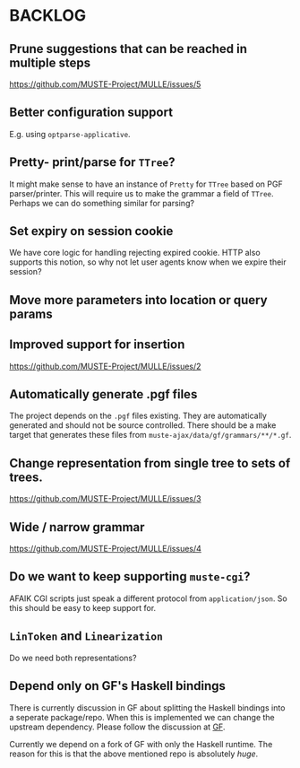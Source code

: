 BACKLOG
=======

Prune suggestions that can be reached in multiple steps
---

https://github.com/MUSTE-Project/MULLE/issues/5

Better configuration support
---

E.g. using `optparse-applicative`.

Pretty- print/parse for `TTree`?
---

It might make sense to have an instance of `Pretty` for `TTree` based
on PGF parser/printer.  This will require us to make the grammar a
field of `TTree`.  Perhaps we can do something similar for parsing?

Set expiry on session cookie
---

We have core logic for handling rejecting expired cookie.  HTTP also
supports this notion, so why not let user agents know when we expire
their session?

Move more parameters into location or query params
---

Improved support for insertion
----

https://github.com/MUSTE-Project/MULLE/issues/2

Automatically generate .pgf files
---

The project depends on the `.pgf` files existing.  They are
automatically generated and should not be source controlled.  There
should be a make target that generates these files from
`muste-ajax/data/gf/grammars/**/*.gf`.

Change representation from single tree to sets of trees.
---

https://github.com/MUSTE-Project/MULLE/issues/3

Wide / narrow grammar
---

https://github.com/MUSTE-Project/MULLE/issues/4

Do we want to keep supporting `muste-cgi`?
---

AFAIK CGI scripts just speak a different protocol from
`application/json`.  So this should be easy to keep support for.

`LinToken` and `Linearization`
---

Do we need both representations?

Depend only on GF's Haskell bindings
---

There is currently discussion in GF about splitting the Haskell
bindings into a seperate package/repo.  When this is implemented we
can change the upstream dependency.  Please follow the discussion at
[GF](https://github.com/GrammaticalFramework/GF/issues/47).

Currently we depend on a fork of GF with only the Haskell runtime.
The reason for this is that the above mentioned repo is absolutely
*huge*.
